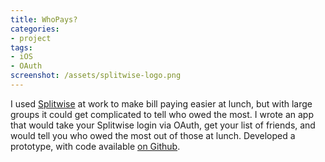 ```yaml
---
title: WhoPays?
categories:
- project
tags:
- iOS
- OAuth
screenshot: /assets/splitwise-logo.png
---
```


I used [Splitwise](/wp/splitwise-your-bills-and-friends/128/) at work to make bill paying easier at lunch, but with large groups it could get complicated to tell who owed the most. I wrote an app that would take your Splitwise login via OAuth, get your list of friends, and would tell you who owed the most out of those at lunch. Developed a prototype, with code available [on Github](http://www.github.com/crummy/whopays).